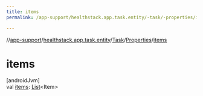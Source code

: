 ```yaml
---
title: items
permalink: /app-support/healthstack.app.task.entity/-task/-properties/items.html

---
```

//[app-support](/app-support.html)/[healthstack.app.task.entity](../../index.html)/[Task](../index.html)/[Properties](index.html)/[items](items.html)



# items



[androidJvm]\
val [items](items.html): [List](https://kotlinlang.org/api/latest/jvm/stdlib/kotlin.collections/-list/index.html)&lt;Item&gt;




